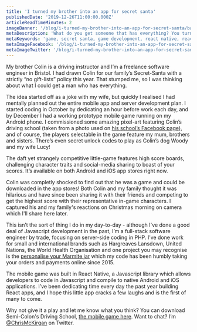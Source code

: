 ```yaml
---
title: 'I turned my brother into an app for secret santa'
publishedDate: '2019-12-26T11:00:00.000Z'
articleReadTimeMinutes: 2
imageBanner: '/blog/i-turned-my-brother-into-an-app-for-secret-santa/banner.jpg'
metaDescription: 'What do you get someone that has everything? You turn their life into a mobile game, of course!'
metaKeywords: 'game, secret santa, game development, react native, react, javascript, semi-colon`s driving school, bristol'
metaImageFacebook: '/blog/i-turned-my-brother-into-an-app-for-secret-santa/banner.jpg'
metaImageTwitter: '/blog/i-turned-my-brother-into-an-app-for-secret-santa/banner.jpg'
---
```


My brother Colin is a driving instructor and I’m a freelance software engineer in Bristol. I had drawn Colin for our family’s Secret-Santa with a strictly “no gift-lists” policy this year. That stumped me, so I was thinking about what I could get a man who has everything.

The idea started off as a joke with my wife, but quickly I realised I had mentally planned out the entire mobile app and server development plan. I started coding in October by dedicating an hour before work each day, and by December I had a working prototype mobile game running on my Android phone. I commissioned some amazing pixel-art featuring Colin’s driving school (taken from a photo used on [his school’s Facebook page](https://www.facebook.com/colinmckirgandriving/)), and of course, the players selectable in the game feature my mum, brothers and sisters. There’s even secret unlock codes to play as Colin’s dog Woody and my wife Lucy!

The daft yet strangely competitive little-game features high score boards, challenging character traits and social-media sharing to boast of your scores. It’s available on both Android and iOS app stores right now.

Colin was completly shocked to find out that he was a game and could be downloaded in the app stores! Both Colin and my family thought it was hilarious and have since been sharing it with their friends and competing to get the highest score with their representative in-game characters. I captured his and my family's reactions on Christmas morning on camera which I'll share here later.

This isn’t the sort of thing I do in my day-to-day - although I've done a good deal of Javascript development in the past, I’m a full-stack software engineer by trade, focusing on server-side coding in PHP. I’ve done work for small and international brands such as Hargreaves Lansdown, United Nations, the World Health Organisation and one project you may recognise is the [personalise your Marmite jar](https://social.marmite.co.uk/) which my code has been humbly taking your orders and payments online since 2015.

The mobile game was built in React Native, a Javascript library which allows developers to code in Javascript and compile to native Android and iOS applications. I’ve been dedicating time every day the past year building React apps, and I hope this little app cracks a few laughs and is the first of many to come.

Why not give it a play and let me know what you think? You can download Semi-Colon's Driving School, [the mobile game here](http://semicolon.mckirgan.com). Want to chat? I’m [@ChrisMcKirgan](http://twitter.com/@chrismckirgan) on Twitter.

